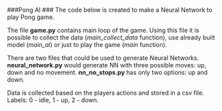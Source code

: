 ###Pong AI ###
The code below is created to make a Neural Network to play Pong game.

The file **game.py** contains main loop of the game. Using this file it is possible
to collect the data (*main_collect_data* function), use already built model (*main_ai*)
or just to play the game (*main* function).

There are two files that could be used to generate Neural Networks. **neural_network.py**
would generate NN with three possible moves: up, down and no movement. **nn_no_stops.py** has
only two options: up and down.

Data is collected based on the players actions and stored in a csv file.
Labels: 0 - idle, 1 - up, 2 - down.